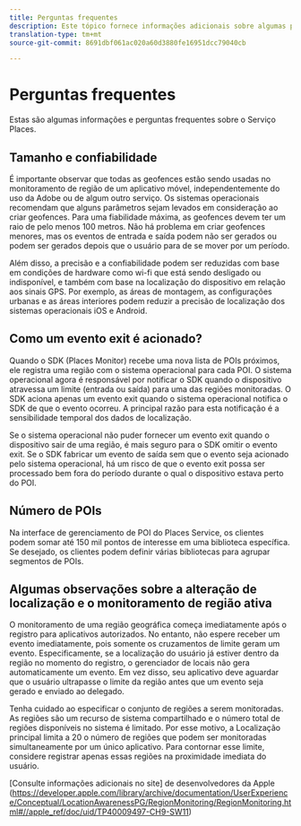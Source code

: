 ```yaml
---
title: Perguntas frequentes
description: Este tópico fornece informações adicionais sobre algumas perguntas frequentes.
translation-type: tm+mt
source-git-commit: 8691dbf061ac020a60d3880fe16951dcc79040cb

---
```



# Perguntas frequentes

Estas são algumas informações e perguntas frequentes sobre o Serviço Places.

## Tamanho e confiabilidade

É importante observar que todas as geofences estão sendo usadas no monitoramento de região de um aplicativo móvel, independentemente do uso da Adobe ou de algum outro serviço. Os sistemas operacionais recomendam que alguns parâmetros sejam levados em consideração ao criar geofences. Para uma fiabilidade máxima, as geofences devem ter um raio de pelo menos 100 metros. Não há problema em criar geofences menores, mas os eventos de entrada e saída podem não ser gerados ou podem ser gerados depois que o usuário para de se mover por um período.

Além disso, a precisão e a confiabilidade podem ser reduzidas com base em condições de hardware como wi-fi que está sendo desligado ou indisponível, e também com base na localização do dispositivo em relação aos sinais GPS. Por exemplo, as áreas de montagem, as configurações urbanas e as áreas interiores podem reduzir a precisão de localização dos sistemas operacionais iOS e Android.

## Como um evento exit é acionado?

Quando o SDK (Places Monitor) recebe uma nova lista de POIs próximos, ele registra uma região com o sistema operacional para cada POI. O sistema operacional agora é responsável por notificar o SDK quando o dispositivo atravessa um limite (entrada ou saída) para uma das regiões monitoradas. O SDK aciona apenas um evento exit quando o sistema operacional notifica o SDK de que o evento ocorreu. A principal razão para esta notificação é a sensibilidade temporal dos dados de localização.

Se o sistema operacional não puder fornecer um evento exit quando o dispositivo sair de uma região, é mais seguro para o SDK omitir o evento exit. Se o SDK fabricar um evento de saída sem que o evento seja acionado pelo sistema operacional, há um risco de que o evento exit possa ser processado bem fora do período durante o qual o dispositivo estava perto do POI.

## Número de POIs

Na interface de gerenciamento de POI do Places Service, os clientes podem somar até 150 mil pontos de interesse em uma biblioteca específica. Se desejado, os clientes podem definir várias bibliotecas para agrupar segmentos de POIs.

## Algumas observações sobre a alteração de localização e o monitoramento de região ativa

O monitoramento de uma região geográfica começa imediatamente após o registro para aplicativos autorizados. No entanto, não espere receber um evento imediatamente, pois somente os cruzamentos de limite geram um evento. Especificamente, se a localização do usuário já estiver dentro da região no momento do registro, o gerenciador de locais não gera automaticamente um evento. Em vez disso, seu aplicativo deve aguardar que o usuário ultrapasse o limite da região antes que um evento seja gerado e enviado ao delegado.

Tenha cuidado ao especificar o conjunto de regiões a serem monitoradas. As regiões são um recurso de sistema compartilhado e o número total de regiões disponíveis no sistema é limitado. Por esse motivo, a Localização principal limita a 20 o número de regiões que podem ser monitoradas simultaneamente por um único aplicativo. Para contornar esse limite, considere registrar apenas essas regiões na proximidade imediata do usuário.

[Consulte informações adicionais no site] de desenvolvedores da Apple (https://developer.apple.com/library/archive/documentation/UserExperience/Conceptual/LocationAwarenessPG/RegionMonitoring/RegionMonitoring.html#//apple_ref/doc/uid/TP40009497-CH9-SW11)

